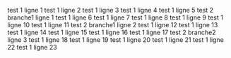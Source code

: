 test 1 ligne 1
test 1 ligne 2
test 1 ligne 3
test 1 ligne 4
test 1 ligne 5
test 2 branche1 ligne 1
test 1 ligne 6
test 1 ligne 7
test 1 ligne 8
test 1 ligne 9
test 1 ligne 10
test 1 ligne 11
test 2 branche1 ligne 2
test 1 ligne 12
test 1 ligne 13
test 1 ligne 14
test 1 ligne 15
test 1 ligne 16
test 1 ligne 17
test 2 branche2 ligne 3
test 1 ligne 18
test 1 ligne 19
test 1 ligne 20
test 1 ligne 21
test 1 ligne 22
test 1 ligne 23
